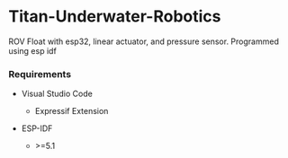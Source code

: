 # Titan-Underwater-Robotics
ROV Float with esp32, linear actuator, and pressure sensor. Programmed using esp idf

### Requirements
- Visual Studio Code
    - Expressif Extension

- ESP-IDF
    - \>=5.1
